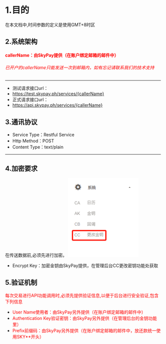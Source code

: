 # 1.目的

在本文档中,时间参数的定义是使用GMT+8时区
## 2.系统架构
#### <font color = red>callerName：由SkyPay提供（在账户绑定邮箱的邮件中）</font>
######  <font color = red>已开户的callerName只能发送一次到邮箱内，如有忘记请联系我们的技术支持</font>
_________________
- 测试请求接口url：
- https://test.skypay.ph/services/{callerName}
- 正式请求接口url：
- https://api.skypay.ph/services/{callerName}
## 3.通讯协议
- Service Type：Restful Service
- Http Method：POST
- Content Type：text/plain
_________________

## 4.加密要求
在传送数据前,必须先进行加密。
![](./public/CC更改金钥.png "Shiprock")
- Encrypt Key：加密金钥由SkyPay提供，在管理后台CC更改密钥功能处获取

## 5.验证机制
<font color = red>每次交易进行API功能调用时,必须先提供验证信息,以便于后台进行安全验证,包含下列信息</font>
- <font color = red>User Name使用者：由SkyPay另外提供（在账户绑定邮箱的邮件中）</font>
- <font color = red>Authentication Key验证密钥：由SkyPay另外提供（在管理后台的金钥功能里）</font>
- <font color = red>Prefix前缀码：由SkyPay另外提供（在账户绑定邮箱的邮件中，放还款统一使用SKY**开头）</font>